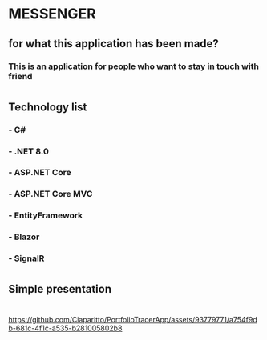 # MESSENGER 
## for what this application has been made?
### This is an application for people who want to stay in touch with friend 
#
## Technology list
### - C#
### - .NET 8.0
### - ASP.NET Core
### - ASP.NET Core MVC
### - EntityFramework
### - Blazor
### - SignalR
#
## Simple presentation
#
https://github.com/Ciaparitto/PortfolioTracerApp/assets/93779771/a754f9db-681c-4f1c-a535-b281005802b8

